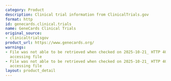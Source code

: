 ```yaml
---
category: Product
description: Clinical trial information from ClinicalTrials.gov
format: http
id: genecards.clinical.trials
name: GeneCards Clinical Trials
original_source:
- clinicaltrialsgov
product_url: https://www.genecards.org/
warnings:
- File was not able to be retrieved when checked on 2025-10-21_ HTTP 403 error when
  accessing file
- File was not able to be retrieved when checked on 2025-10-21_ HTTP 403 error when
  accessing file
layout: product_detail
---
```

